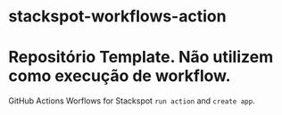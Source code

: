# stackspot-workflows-action
# Repositório Template. Não utilizem como execução de workflow.

GitHub Actions Worflows for Stackspot `run action` and `create app`.